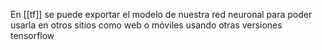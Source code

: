 En [[tf]] se puede exportar el modelo de nuestra red neuronal para poder usarla en otros sitios como web o móviles usando otras versiones tensorflow

